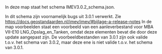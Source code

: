 In deze map staat het schema IMEV3.0.2_schema.json.

In dit schema zijn voornamelijk bugs uit 3.0.1 verwerkt. Zie https://docs.geostandaarden.nl/imev/imev/#bijlage-a-release-notes
In de map voorbeelden staat een voorbeeld van een aanleverbestand voor MBA VII-E10 LNG_Opslag_en_Tanken, omdat deze elementen bevat die door deze update aangepast zijn.
De voorbeeldbestanden van 3.0.1 zijn ook valide t.o.v. het schema van 3.0.2, maar deze ene is niet valide t.o.v. het schema van 3.0.1.



